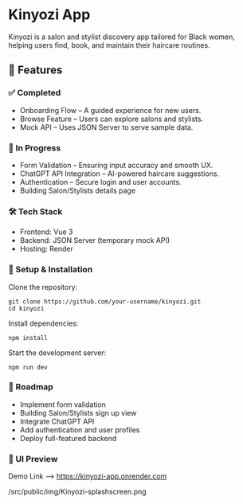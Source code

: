 # Kinyozi App

Kinyozi is a salon and stylist discovery app tailored for Black women, helping users find, book, and maintain their haircare routines.

## 🌟 Features

### ✅ Completed

- Onboarding Flow – A guided experience for new users.
- Browse Feature – Users can explore salons and stylists.
- Mock API – Uses JSON Server to serve sample data.

### 🚧 In Progress

- Form Validation – Ensuring input accuracy and smooth UX.
- ChatGPT API Integration – AI-powered haircare suggestions.
- Authentication – Secure login and user accounts.
- Building Salon/Stylists details page

### 🛠️ Tech Stack

- Frontend: Vue 3
- Backend: JSON Server (temporary mock API)
- Hosting: Render

### 🚀 Setup & Installation

Clone the repository:

```
git clone https://github.com/your-username/kinyozi.git
cd kinyozi

```

Install dependencies:

```
npm install
```

Start the development server:

```
npm run dev
```

### 📌 Roadmap

- Implement form validation
- Building Salon/Stylists sign up view
- Integrate ChatGPT API
- Add authentication and user profiles
- Deploy full-featured backend

### 🎨 UI Preview

Demo Link --> https://kinyozi-app.onrender.com

/src/public/img/Kinyozi-splashscreen.png
